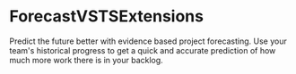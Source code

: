 # ForecastVSTSExtensions
Predict the future better with evidence based project forecasting. Use your team's historical progress to get a quick and accurate prediction of how much more work there is in your backlog.
